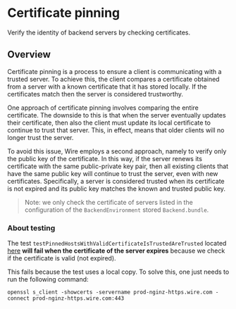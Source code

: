 # Certificate pinning

Verify the identity of backend servers by checking certificates.

## Overview

Certificate pinning is a process to ensure a client is communicating with a trusted server. To achieve this, the client compares a certificate obtained from a server with a known certificate that it has stored locally. If the certificates match then the server is considered trustworthy.


One approach of certificate pinning involves comparing the entire certificate. The downside to this is that when the server eventually updates their certificate, then also the client must update its local certificate to continue to trust that server. This, in effect, means that older clients will no longer trust the server.

To avoid this issue, Wire employs a second approach, namely to verify only the public key of the certificate. In this way, if the server renews its certificate with the same public-private key pair, then all existing clients that have the same public key will continue to trust the server, even with new certificates. Specifically, a server is considered trusted when its certificate is not expired and its public key matches the known and trusted public key.

> Note: we only check the certificate of servers listed in the configuration of the ``BackendEnvironment`` stored `Backend.bundle`.


### About testing

The test `testPinnedHostsWithValidCertificateIsTrustedAreTrusted` located [here](https://github.com/wireapp/wire-ios/blob/ed7f01240d44dedb22f5f123d549cca69598002c/wire-ios-transport/Tests/Source/URLSession/ServerCertificateTrustTests.swift#L141) **will fail when the certificate of the server expires** because we check if the certificate is valid (not expired). 

This fails because the test uses a local copy. To solve this, one just needs to run the following command: 

```
openssl s_client -showcerts -servername prod-nginz-https.wire.com -connect prod-nginz-https.wire.com:443
```
